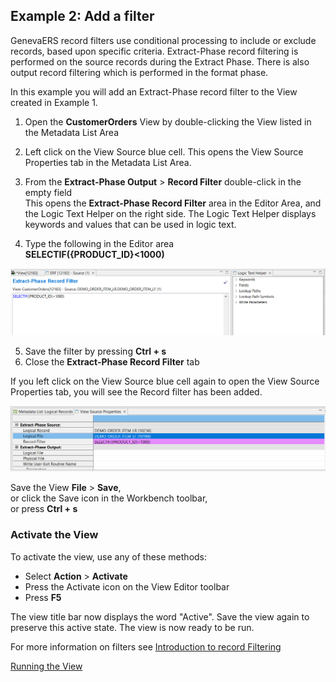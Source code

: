 ## Example 2: Add a filter

GenevaERS record filters use conditional processing to include or exclude records, based upon specific criteria. Extract-Phase record filtering is performed on the source records during the Extract Phase. There is also output record filtering which is performed in the format phase.

In this example you will add an Extract-Phase record filter to the View created in Example 1.

1. Open the **CustomerOrders** View by double-clicking the View listed in the Metadata List Area
2. Left click on the View Source blue cell. This opens the View Source Properties tab in the Metadata List Area.
3. From the **Extract-Phase Output** > **Record Filter** double-click in the empty field  
This opens the **Extract-Phase Record Filter** area in the Editor Area, and the Logic Text Helper on the right side. The Logic Text Helper displays keywords and values that can be used in logic text.

4. Type the following in the Editor area  
**SELECTIF({PRODUCT_ID}<1000)**

![Filter Editor](../../images/ExtractFilter1.png)

5. Save the filter by pressing **Ctrl + s**
6. Close the **Extract-Phase Record Filter** tab
   
If you left click on the View Source blue cell again to open the View Source Properties tab, you will see the Record filter has been added.

![Filter Editor](../../images/ExtractFilter2.png)

Save the View **File** > **Save**,  
   or click the Save icon in the Workbench toolbar,  
   or press **Ctrl + s**

### Activate the View 

To activate the view, use any of these methods: 
- Select  **Action** > **Activate** 
- Press the Activate icon on the View Editor toolbar 
- Press **F5**

The view title bar now displays the word "Active". Save the view again to preserve this active state. The view is now ready to be run.

For more information on filters see [Introduction to record Filtering](Intro5_Introduction_to_Record_Filtering.md)


[Running the View](../RunView/RunView.md)

